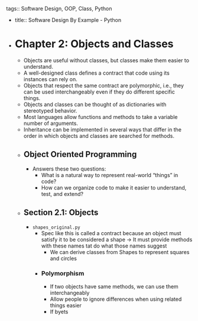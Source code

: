tags:: Software Design, OOP, Class, Python

- title:: Software Design By Example - Python
- # Chapter 2: Objects and Classes
	- Objects are useful without classes, but classes make them easier to understand.
	- A well-designed class defines a contract that code using its instances can rely on.
	- Objects that respect the same contract are 
	  polymorphic, i.e., they can be used interchangeably even if they do 
	  different specific things.
	- Objects and classes can be thought of as dictionaries with stereotyped behavior.
	- Most languages allow functions and methods to take a variable number of arguments.
	- Inheritance can be implemented in several ways that differ in the order in which objects and classes are searched for methods.
	- ## Object Oriented Programming
		- Answers these two questions:
			- What is a natural way to represent real-world “things” in code?
			- How can we organize code to make it easier to understand, test, and extend?
	- ## Section 2.1: Objects
		- `shapes_original.py`
			- Spec like this is called a contract because an object must satisfy it to be considered a shape -> It must provide methods with these names tat do what those names suggest
				- We can derive classes from Shapes to represent squares and circles
			- ### Polymorphism
				- If two objects have same methods, we can use them interchangeably
				- Allow people to ignore differences when using related things easier
				- If byets